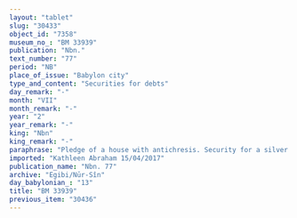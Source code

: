 ```yaml
---
layout: "tablet"
slug: "30433"
object_id: "7358"
museum_no_: "BM 33939"
publication: "Nbn."
text_number: "77"
period: "NB"
place_of_issue: "Babylon city"
type_and_content: "Securities for debts"
day_remark: "-"
month: "VII"
month_remark: "-"
year: "2"
year_remark: "-"
king: "Nbn"
king_remark: "-"
paraphrase: "Pledge of a house with antichresis. Security for a silver debt.<br /> <strong>A </strong>owes to <strong>B </strong>an amount of silver which is unknown because the beginning of the tablet is broken. <strong>B</strong> takes as a pledge <strong>A</strong>&rsquo;s house, located near <strong>C</strong>&rsquo;s house. He will pay no rent and there will be no interest on silver (=antichresis). Names of 3 witnesses (including <strong>C</strong>) and the scribe: Marduk-&scaron;āpik-zēri/&hellip;-iddin(or: &scaron;umi)//Nādin-&scaron;e&rsquo;im<br /> &nbsp;<br /> <strong>A</strong> = Itti-Marduk-balāṭu/Nab&ucirc;-ahhē-iddin//Egibi; <strong>B</strong> = Lūṣi-ana-nūri/Nergal-uballiṭ//Eppe&scaron;-ilī; <strong>C</strong> = Nab&ucirc;-ahu-iddin."
imported: "Kathleen Abraham 15/04/2017"
publication_name: "Nbn. 77"
archive: "Egibi/Nūr-Sîn"
day_babylonian_: "13"
title: "BM 33939"
previous_item: "30436"
---
```

